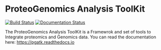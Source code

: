 ProteoGenomics Analysis ToolKit
===============================

[![Build Status](https://travis-ci.org/bigbio/pgatk.svg?branch=master)](https://travis-ci.org/bigbio/pgatk)  [![Documentation Status](https://readthedocs.org/projects/red-docs/badge/?version=latest)](https://pgatk.readthedocs.io/en/latest/?badge=latest)


The ProteoGenomics Analysis ToolKit is a Framewrok and set of tools to Integrate proteomics and Genomics data. You can read the documentation here: https://pgatk.readthedocs.io

